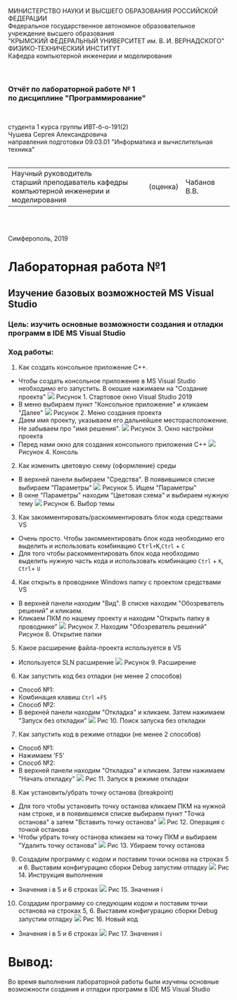 МИНИСТЕРСТВО НАУКИ  И ВЫСШЕГО ОБРАЗОВАНИЯ РОССИЙСКОЙ ФЕДЕРАЦИИ<br/>
Федеральное государственное автономное образовательное учреждение высшего образования<br/>
"КРЫМСКИЙ ФЕДЕРАЛЬНЫЙ УНИВЕРСИТЕТ им. В. И. ВЕРНАДСКОГО"<br/>
ФИЗИКО-ТЕХНИЧЕСКИЙ ИНСТИТУТ<br/>
Кафедра компьютерной инженерии и моделирования<br/>
<br/><br/>

### Отчёт по лабораторной работе № 1<br/> по дисциплине "Программирование"

<br/>

студента 1 курса группы ИВТ-б-о-191(2)<br/>
Чушева Сергея Александровича<br/>
направления подготовки 09.03.01 "Информатика и вычислительная техника"<br/>
<br/>

<table>
<tr><td>Научный руководитель<br/> старший преподаватель кафедры<br/> компьютерной инженерии и моделирования</td>
<td>(оценка)</td>
<td>Чабанов В.В.</td>
</tr>
</table>

<br/><br/>

Симферополь, 2019


# Лабораторная работа №1
## Изучение базовых возможностей MS Visual Studiо


### Цель: изучить основные возможности создания и отладки программ в IDE MS Visual Studio
### Ход работы:
1. Как создать консольное приложение С++.
+ Чтобы создать консольное приложение в MS Visual Studio необходимо его запустить. В окошке нажимаем на "Создание проекта"
![](https://github.com/Sergey-Chushev/Lab/blob/master/LabWork%231/Screen/1.png?raw=true)
Рисунок 1. Стартовое окно Visual Studio 2019
+ В меню выбираем пункт "Консольное приложение" и кликаем "Далее"
![](https://github.com/Sergey-Chushev/Lab/blob/master/LabWork%231/Screen/2.png?raw=true)
Рисунок 2.  Меню создания проекта
+ Даем имя проекту, указываем его дальнейшее месторасположение. Не забываем про "имя решения".
![](https://github.com/Sergey-Chushev/Lab/blob/master/LabWork%231/Screen/3.png?raw=true)
Рисунок 3. Окно настройки проекта
+ Перед нами окно для создания консольного приложения С++
![](https://github.com/Sergey-Chushev/Lab/blob/master/LabWork%231/Screen/4.png?raw=true)
Рисунок 4. Консоль 
2. Как изменить цветовую схему (оформление) среды
+ В верхней панели выбираем "Средства". В появившимся списке выбираем "Параметры"
![](https://github.com/Sergey-Chushev/Lab/blob/master/LabWork%231/Screen/5.png?raw=true)
Рисунок 5. Ищем "Параметры"
+ В окне "Параметры" находим "Цветовая схема" и выбираем нужную тему
![](https://github.com/Sergey-Chushev/Lab/blob/master/LabWork%231/Screen/6.png?raw=true)
Рисунок 6. Выбор темы
3. Как закомментировать/раскомментировать блок кода средствами VS
+ Очень просто. Чтобы закомментировать блок кода необходимо его выделить и использовать комбинацию <kbd>Ctrl`+`K</kbd>,`Ctrl` + `C`
+ Для того чтобы раскомментировать блок кода необходимо выделить нужную часть кода и использовать комбинацию `Ctrl` + `K`, `Ctrl`+ `U`
4. Как открыть в проводнике Windows папку с проектом средствами VS
+ В верхней панели находим "Вид". В списке находим "Обозреватель решений" и кликаем.
+ Кликаем ПКМ по нашему проекту и находим "Открыть папку в проводнике"
![](https://github.com/Sergey-Chushev/Lab/blob/master/LabWork%231/Screen/7+8.jpg?raw=true)
Рисунок 7. Находим "Обозреватель решений"                               Рисунок 8. Открытие папки
5. Какое расширение файла-проекта используется в VS
+ Используется SLN  расширение
![](https://github.com/Sergey-Chushev/Lab/blob/master/LabWork%231/Screen/9.png?raw=true)
Рисунок 9. Расширение
6. Как запустить код без отладки (не менее 2 способов)
+ Способ №1:
+ Комбинация клавиш `Ctrl` +`F5`
+ Способ №2:
+ В верхней панели находим "Откладка" и кликаем. Затем нажимаем "Запуск без откладки"
![](https://github.com/Sergey-Chushev/Lab/blob/master/LabWork%231/Screen/10.png?raw=true)
Рис 10. Поиск запуска без откладки
7. Как запустить код в режиме отладки (не менее 2 способов)
+ Способ №1:
+ Нажимаем 'F5'
+ Cпособ №2:
+ В верхней панели находим "Откладка" и кликаем. Затем нажимаем "Начать откладку"
![](https://github.com/Sergey-Chushev/Lab/blob/master/LabWork%231/Screen/11.png?raw=true)
Рис 11. Запуск в режиме откладки
8. Как установить/убрать точку останова (breakpoint)
+ Для того чтобы установить точку останова кликаем ПКМ на нужной нам строке, и в появившемся списке выбираем пункт "Точка останова" а затем "Вставить точку останова"
![](https://github.com/Sergey-Chushev/Lab/blob/master/LabWork%231/Screen/12.png?raw=true)
Рис 12. Операция с точкой останова
+ Чтобы убрать точку останова кликаем на точку ПКМ и выбираем "Удалить точку останова"
![](https://github.com/Sergey-Chushev/Lab/blob/master/LabWork%231/Screen/13.png?raw=true)
Рис 13. Убираем точку останова
9. Создадим программу с кодом и поставим точки основа на строках 5 и 6. Выставим конфигурацию сборки Debug запустим отладку 
![](https://github.com/Sergey-Chushev/Lab/blob/master/LabWork%231/Screen/14.jpg?raw=true)
Рис 14. Инструкция выполнения 
+ Значения i в 5 и 6 строках
![](https://github.com/Sergey-Chushev/Lab/blob/master/LabWork%231/Screen/15.jpg?raw=true)
Рис 15. Значения i
10. Создадим программу со следующим кодом и поставим точки останова на строках 5, 6. Выставим конфигурацию сборки Debug запустим отладку 
![](https://github.com/Sergey-Chushev/Lab/blob/master/LabWork%231/Screen/16.jpg?raw=true)
Рис 16. Новый код
+ Значения i в 5 и 6 строках
![](https://github.com/Sergey-Chushev/Lab/blob/master/LabWork%231/Screen/17.jpg?raw=true)
Рис 17. Значения i
# Вывод:
Во время выполнения лабораторной работы были изучены основные возможности создания и отладки программ в IDE MS Visual Studio










